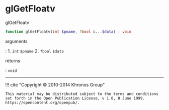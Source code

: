 # glGetFloatv
glGetFloatv

```php
function glGetFloatv(int $pname, ?bool &...$data) : void
```

arguments

:    1. `int` `$pname` 
    2. `?bool` `$data` 

returns

:    `void` 

---
     

!!! cite "Copyright © 2010-2014 Khronos Group"

    This material may be distributed subject to the terms and conditions set forth in the Open Publication License, v 1.0, 8 June 1999. https://opencontent.org/openpub/.
